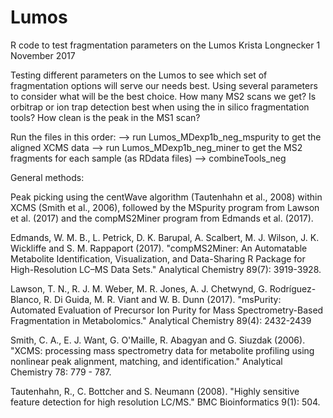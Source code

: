 # Lumos
R code to test fragmentation parameters on the Lumos
Krista Longnecker
1 November 2017

Testing different parameters on the Lumos to see which set of fragmentation options will serve our needs best. Using several parameters to consider what will be the best choice. How many MS2 scans we get? Is orbitrap or ion trap detection best when using the in silico fragmentation tools? How clean is the peak in the MS1 scan? 

Run the files in this order:
--> run Lumos_MDexp1b_neg_mspurity to get the aligned XCMS data
--> run Lumos_MDexp1b_neg_miner to get the MS2 fragments for each sample (as RDdata files)
--> combineTools_neg

General methods:

Peak picking using the centWave algorithm (Tautenhahn et al., 2008) within XCMS (Smith et al., 2006), followed by the MSpurity program from Lawson et al. (2017) and the compMS2Miner program from Edmands et al. (2017).


 Edmands, W. M. B., L. Petrick, D. K. Barupal, A. Scalbert, M. J. Wilson, J. K. Wickliffe and S. M. Rappaport (2017). "compMS2Miner: An Automatable Metabolite Identification, Visualization, and Data-Sharing R Package for High-Resolution LC–MS Data Sets." Analytical Chemistry 89(7): 3919-3928.
 
 Lawson, T. N., R. J. M. Weber, M. R. Jones, A. J. Chetwynd, G. Rodrı́guez-Blanco, R. Di Guida, M. R. Viant and W. B. Dunn (2017). "msPurity: Automated Evaluation of Precursor Ion Purity for Mass Spectrometry-Based Fragmentation in Metabolomics." Analytical Chemistry 89(4): 2432-2439
 
  Smith, C. A., E. J. Want, G. O'Maille, R. Abagyan and G. Siuzdak (2006). "XCMS: processing mass spectrometry data for metabolite profiling using nonlinear peak alignment, matching, and identification." Analytical Chemistry 78: 779 - 787. 
  
  Tautenhahn, R., C. Bottcher and S. Neumann (2008). "Highly sensitive feature detection for high resolution LC/MS." BMC Bioinformatics 9(1): 504.
